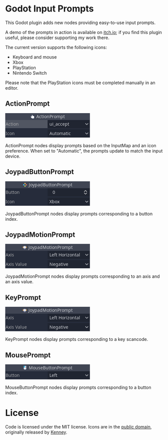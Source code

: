 # Godot Input Prompts

This Godot plugin adds new nodes providing easy-to-use input prompts.

A demo of the prompts in action is available on [itch.io][1]; if you find this
plugin useful, please consider supporting my work there.

[1]:https://pennycook.itch.io/godot-input-prompts

The current version supports the following icons:
- Keyboard and mouse
- Xbox
- PlayStation
- Nintendo Switch

Please note that the PlayStation icons must be completed manually in an editor.

## ActionPrompt

![ActionPrompt](./screenshots/action_prompt.png)

ActionPrompt nodes display prompts based on the InputMap and an icon
preference. When set to "Automatic", the prompts update to match the input
device.

## JoypadButtonPrompt

![JoypadButtonPrompt](./screenshots/joypad_button_prompt.png)

JoypadButtonPrompt nodes display prompts corresponding to a button index.

## JoypadMotionPrompt

![JoypadMotionPrompt](./screenshots/joypad_motion_prompt.png)

JoypadMotionPrompt nodes display prompts corresponding to an axis and an axis
value.

## KeyPrompt

![KeyPrompt](./screenshots/joypad_motion_prompt.png)

KeyPrompt nodes display prompts corresponding to a key scancode.

## MousePrompt

![MouseButtonPrompt](./screenshots/mouse_button_prompt.png)

MouseButtonPrompt nodes display prompts corresponding to a button index.

# License

Code is licensed under the MIT license.
Icons are in the [public domain][2], originally released by [Kenney][3].

[2]:https://creativecommons.org/publicdomain/zero/1.0/
[3]:https://kenney.nl/

